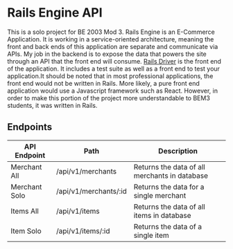 # Rails Engine API

This is a solo project for BE 2003 Mod 3. Rails Engine is an E-Commerce Application. It is working in a service-oriented architecture, meaning the front and back ends of this application are separate and communicate via APIs. My job in the backend is to expose the data that powers the site through an API that the front end will consume. [Rails Driver](https://github.com/turingschool-examples/rails_driver) is the front end of the application. It includes a test suite as well as a front end to test your application.It should be noted that in most professional applications, the front end would not be written in Rails. More likely, a pure front end application would use a Javascript framework such as React. However, in order to make this portion of the project more understandable to BEM3 students, it was written in Rails.

## Endpoints

| API Endpoint    | Path                         |Description
| -----------     | ---------------------------- |-------------
| Merchant All    | /api/v1/merchants            |Returns the data of all merchants in database
| Merchant Solo   | /api/v1/merchants/:id        |Returns the data for a single merchant
| Items All       | /api/v1/items                |Returns the data of all items in database
| Item Solo       | /api/v1/items/:id            |Returns the data of a single item
